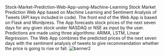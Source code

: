 Stock-Market-Prediction-Web-App-using-Machine-Learning
Stock Market Prediction Web App based on Machine Learning and Sentiment Analysis of Tweets (API keys included in code). 
The front end of the Web App is based on Flask and Wordpress. The App forecasts stock prices of the next seven days for any given stock under NASDAQ or NSE as input by the user. 
Predictions are made using three algorithms: ARIMA, LSTM, Linear Regression. 
The Web App combines the predicted prices of the next seven days with the sentiment analysis of tweets to give recommendation whether the price is going to rise or fall.
![banner2](https://github.com/AnushkaUkil/STOCK-MARKET-PREDICTION/assets/117565874/bc01d61b-faa9-4d76-a56c-af051694c698)

